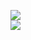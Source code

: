 [![](https://img.shields.io/badge/Made%20With-Github%20Spray-lightgrey.svg?style=for-the-badge&logo=github)](https://github.com/Annihil/github-spray#2182)  
[![](https://i.imgur.com/2DrTn0Z.gif)](https://github.com/Annihil/github-spray)